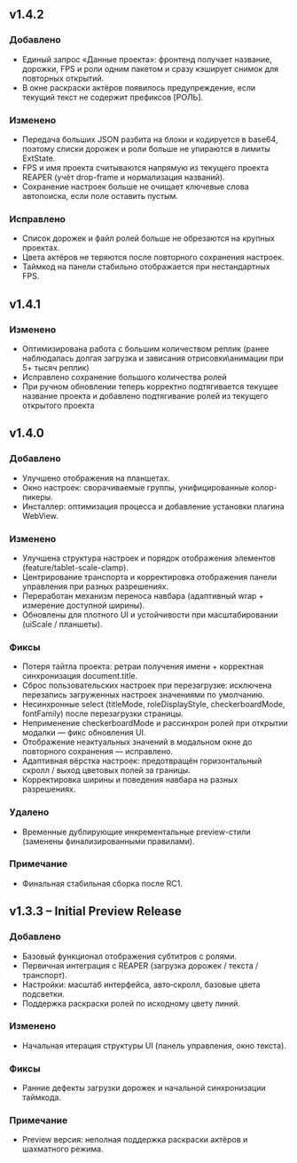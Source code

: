 ## v1.4.2
### Добавлено
- Единый запрос «Данные проекта»: фронтенд получает название, дорожки, FPS и роли одним пакетом и сразу кэширует снимок для повторных открытий.
- В окне раскраски актёров появилось предупреждение, если текущий текст не содержит префиксов [РОЛЬ].

### Изменено
- Передача больших JSON разбита на блоки и кодируется в base64, поэтому списки дорожек и роли больше не упираются в лимиты ExtState.
- FPS и имя проекта считываются напрямую из текущего проекта REAPER (учёт drop-frame и нормализация названий).
- Сохранение настроек больше не очищает ключевые слова автопоиска, если поле оставить пустым.

### Исправлено
- Список дорожек и файл ролей больше не обрезаются на крупных проектах.
- Цвета актёров не теряются после повторного сохранения настроек.
- Таймкод на панели стабильно отображается при нестандартных FPS.

## v1.4.1
### Изменено
- Оптимизирована работа с большим количеством реплик (ранее наблюдалась долгая загрузка и зависания отрисовки\анимации при 5+ тысяч реплик)
- Исправлено сохранение большого количества ролей
- При ручном обновлении теперь корректно подтягивается текущее название проекта и добавлено подтягивание ролей из текущего открытого проекта

## v1.4.0
### Добавлено
- Улучшено отображения на планшетах.
- Окно настроек: сворачиваемые группы, унифицированные колор-пикеры.
- Инсталлер: оптимизация процесса и добавление установки плагина WebView.

### Изменено
- Улучшена структура настроек и порядок отображения элементов (feature/tablet-scale-clamp).
- Центрирование транспорта и корректировка отображения панели управления при разных разрешениях.
- Переработан механизм переноса навбара (адаптивный wrap + измерение доступной ширины).
- Обновлены для плотного UI и устойчивости при масштабировании (uiScale / планшеты).

### Фиксы
- Потеря тайтла проекта: ретраи получения имени + корректная синхронизация document.title.
- Сброс пользовательских настроек при перезагрузке: исключена перезапись загруженных настроек значениями по умолчанию.
- Несинхронные select (titleMode, roleDisplayStyle, checkerboardMode, fontFamily) после перезагрузки страницы.
- Неприменение checkerboardMode и рассинхрон ролей при открытии модалки — фикс обновления UI.
- Отображение неактуальных значений в модальном окне до повторного сохранения — исправлено.
- Адаптивная вёрстка настроек: предотвращён горизонтальный скролл / выход цветовых полей за границы.
- Корректировка ширины и поведения навбара на разных разрешениях.

### Удалено
- Временные дублирующие инкрементальные preview-стили (заменены финализированными правилами).

### Примечание
- Финальная стабильная сборка после RC1.

## v1.3.3 – Initial Preview Release
### Добавлено
- Базовый функционал отображения субтитров с ролями.
- Первичная интеграция с REAPER (загрузка дорожек / текста / транспорт).
- Настройки: масштаб интерфейса, авто‑скролл, базовые цвета подсветки.
- Поддержка раскраски ролей по исходному цвету линий.

### Изменено
- Начальная итерация структуры UI (панель управления, окно текста).

### Фиксы
- Ранние дефекты загрузки дорожек и начальной синхронизации таймкода.

### Примечание
- Preview версия: неполная поддержка раскраски актёров и шахматного режима.
